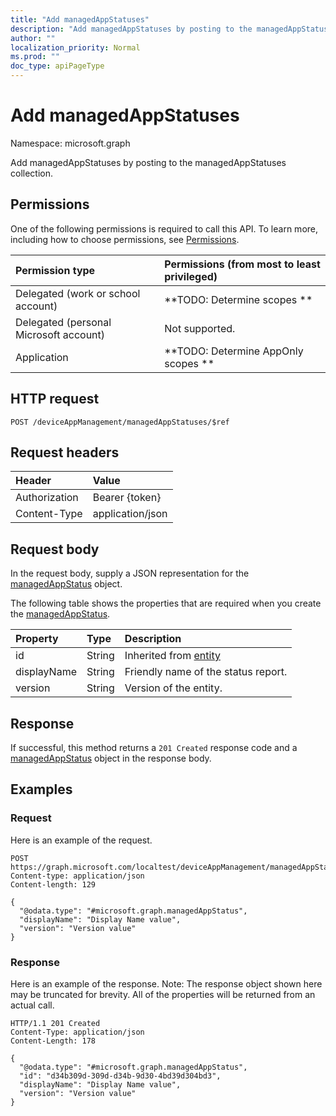 ```yaml
---
title: "Add managedAppStatuses"
description: "Add managedAppStatuses by posting to the managedAppStatuses collection."
author: ""
localization_priority: Normal
ms.prod: ""
doc_type: apiPageType
---
```


# Add managedAppStatuses

Namespace: microsoft.graph

Add managedAppStatuses by posting to the managedAppStatuses collection.

## Permissions
One of the following permissions is required to call this API. To learn more, including how to choose permissions, see [Permissions](/concepts/permissions-reference.md).

|Permission type|Permissions (from most to least privileged)|
|:---|:---|
|Delegated (work or school account)|**TODO: Determine scopes **|
|Delegated (personal Microsoft account)|Not supported.|
|Application|**TODO: Determine AppOnly scopes **|

## HTTP request
<!-- {
  "blockType": "ignored"
}
-->
``` http
POST /deviceAppManagement/managedAppStatuses/$ref
```

## Request headers
|Header|Value|
|:---|:---|
|Authorization|Bearer {token}|
|Content-Type|application/json|

## Request body
In the request body, supply a JSON representation for the [managedAppStatus](../resources/managedappstatus.md) object.

The following table shows the properties that are required when you create the [managedAppStatus](../resources/managedappstatus.md).

|Property|Type|Description|
|:---|:---|:---|
|id|String| Inherited from [entity](../resources/entity.md)|
|displayName|String|Friendly name of the status report.|
|version|String|Version of the entity.|



## Response
If successful, this method returns a `201 Created` response code and a [managedAppStatus](../resources/managedappstatus.md) object in the response body.

## Examples

### Request
Here is an example of the request.
<!-- {
  "blockType": "request",
  "name": "create_managedappstatus_from_"
}
-->
``` http
POST https://graph.microsoft.com/localtest/deviceAppManagement/managedAppStatuses
Content-type: application/json
Content-length: 129

{
  "@odata.type": "#microsoft.graph.managedAppStatus",
  "displayName": "Display Name value",
  "version": "Version value"
}
```

### Response
Here is an example of the response. Note: The response object shown here may be truncated for brevity. All of the properties will be returned from an actual call.
<!-- {
  "blockType": "response",
  "truncated": true,
  "@odata.type": "microsoft.graph.managedappstatus"
}
-->
``` http
HTTP/1.1 201 Created
Content-Type: application/json
Content-Length: 178

{
  "@odata.type": "#microsoft.graph.managedAppStatus",
  "id": "d34b309d-309d-d34b-9d30-4bd39d304bd3",
  "displayName": "Display Name value",
  "version": "Version value"
}
```

